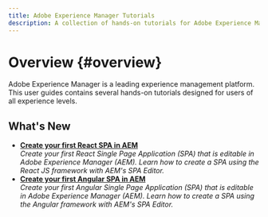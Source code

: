 ```yaml
---
title: Adobe Experience Manager Tutorials
description: A collection of hands-on tutorials for Adobe Experience Manager
---
```


# Overview {#overview}

Adobe Experience Manager is a leading experience management platform. This user guides contains several hands-on tutorials designed for users of all experience levels.

## What's New

* **[Create your first React SPA in AEM](./develop-spa-react/overview.md)**
    <br>
    *Create your first React Single Page Application (SPA) that is editable in Adobe Experience Manager (AEM). Learn how to create a SPA using the React JS framework with AEM's SPA Editor.*
* **[Create your first Angular SPA in AEM](./develop-spa-angular/overview.md)**
    <br>
    *Create your first Angular Single Page Application (SPA) that is editable in Adobe Experience Manager (AEM). Learn how to create a SPA using the Angular framework with AEM's SPA Editor.*
